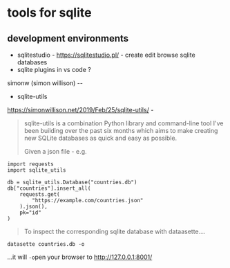 ﻿# tools for sqlite

## development environments

- sqlitestudio - https://sqlitestudio.pl/ - create edit browse sqlite databases
- sqlite plugins in vs code ?

simonw (simon willison) --

- sqlite-utils

https://simonwillison.net/2019/Feb/25/sqlite-utils/ -

> sqlite-utils is a combination Python library and command-line tool I've been building over the past six months which aims to make creating new SQLite databases as quick and easy as possible.
>
>
>
> Given a json file - e.g.

	import requests
	import sqlite_utils

	db = sqlite_utils.Database("countries.db")
	db["countries"].insert_all(
		requests.get(
			"https://example.com/countries.json"
		).json(),
		pk="id"
	)

> To inspect the corresponding sqlite database with dataasette....
>

	datasette countries.db -o

...it will `-o`pen your browser to http://127.0.0.1:8001/